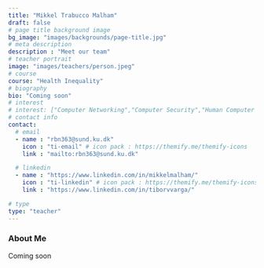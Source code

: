 ```yaml
---
title: "Mikkel Trabucco Malham"
draft: false
# page title background image
bg_image: "images/backgrounds/page-title.jpg"
# meta description
description : "Meet our team"
# teacher portrait
image: "images/teachers/person.jpeg"
# course
course: "Health Inequality"
# biography
bio: "Coming soon"
# interest
# interest: ["Computer Networking","Computer Security","Human Computer Interfacing"]
# contact info
contact:
  # email
  - name : "rbn363@sund.ku.dk"
    icon : "ti-email" # icon pack : https://themify.me/themify-icons
    link : "mailto:rbn363@sund.ku.dk"

  # linkedin
  - name : "https://www.linkedin.com/in/mikkelmalham/"
    icon : "ti-linkedin" # icon pack : https://themify.me/themify-icons
    link : "https://www.linkedin.com/in/tiborvvarga/"

# type
type: "teacher"
---
```


### About Me

Coming soon